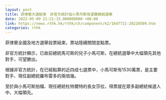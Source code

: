 ```yaml
---
layout: post
title: 菲律賓大選結束　非官方統計指小馬可斯有望勝總統選舉
date: 2022-05-09 21:21:33.000000000 +08:00
link: https://news.rthk.hk/rthk/ch/component/k2/1647721-20220509.htm
categories: rthk
---
```


菲律賓全國及地方選舉投票結束，票站陸續關閉並點票。

非官方統計顯示，已故前總統馬可斯的兒子小馬可斯，在總統選舉中大幅領先其他對手，可望勝出。

根據非官方統計，在已經點算的近四成七選票中，小馬可斯有1530萬票，是主要對手、現任副總統羅布雷多的兩倍幾。

至於與小馬可斯拍檔、現任總統杜特爾特的長女莎拉，得票就在眾多副總統候選人中，大幅領先。
